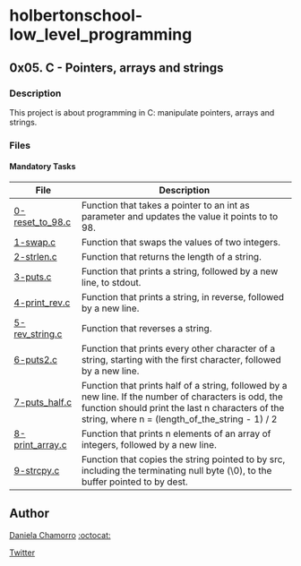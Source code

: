 # holbertonschool-low_level_programming

## 0x05. C - Pointers, arrays and strings
### Description
This project is about programming in C: manipulate pointers, arrays and strings.

### Files
#### Mandatory Tasks

| File | Description |
| ------ | ------ |
| [0-reset_to_98.c](https://github.com/dalexach/holbertonschool-low_level_programming/blob/master/0x05-pointers_arrays_strings/0-reset_to_98.c) | Function that takes a pointer to an int as parameter and updates the value it points to to 98. |
| [1-swap.c](https://github.com/dalexach/holbertonschool-low_level_programming/blob/master/0x05-pointers_arrays_strings/1-swap.c) | Function that swaps the values of two integers. |
| [2-strlen.c](https://github.com/dalexach/holbertonschool-low_level_programming/blob/master/0x05-pointers_arrays_strings/2-strlen.c) | Function that returns the length of a string. |
| [3-puts.c](https://github.com/dalexach/holbertonschool-low_level_programming/blob/master/0x05-pointers_arrays_strings/3-puts.c) | Function that prints a string, followed by a new line, to stdout. |
| [4-print_rev.c](https://github.com/dalexach/holbertonschool-low_level_programming/blob/master/0x05-pointers_arrays_strings/4-print_rev.c) | Function that prints a string, in reverse, followed by a new line. |
| [5-rev_string.c](https://github.com/dalexach/holbertonschool-low_level_programming/blob/master/0x05-pointers_arrays_strings/5-rev_string.c) | Function that reverses a string. |
| [6-puts2.c](https://github.com/dalexach/holbertonschool-low_level_programming/blob/master/0x05-pointers_arrays_strings/6-puts2.c) | Function that prints every other character of a string, starting with the first character, followed by a new line. |
| [7-puts_half.c](https://github.com/dalexach/holbertonschool-low_level_programming/blob/master/0x05-pointers_arrays_strings/7-puts_half.c) | Function that prints half of a string, followed by a new line. If the number of characters is odd, the function should print the last n characters of the string, where n = (length_of_the_string - 1) / 2 |
| [8-print_array.c](https://github.com/dalexach/holbertonschool-low_level_programming/blob/master/0x05-pointers_arrays_strings/8-print_array.c) | Function that prints n elements of an array of integers, followed by a new line. |
| [9-strcpy.c](https://github.com/dalexach/holbertonschool-low_level_programming/blob/master/0x05-pointers_arrays_strings/9-strcpy.c) | Function that copies the string pointed to by src, including the terminating null byte (\0), to the buffer pointed to by dest. |


## Author

[Daniela Chamorro](https://www.linkedin.com/in/daniela-alexandra-chamorro-guerrero-666805a1/) [:octocat:](https://github.com/dalexach)

[Twitter](https://twitter.com/dalexach)